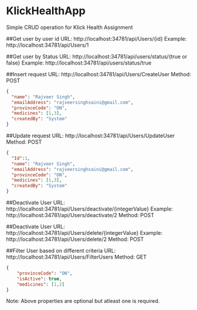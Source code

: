 # KlickHealthApp
 Simple CRUD operation for Klick Health Assignment




##Get user by user id
URL: http://localhost:34781/api/Users/{id}
Example: http://localhost:34781/api/Users/1


##Get user by Status
URL: http://localhost:34781/api/users/status/{true or false}
Example: http://localhost:34781/api/users/status/true

##Insert request
URL: http://localhost:34781/api/Users/CreateUser
Method: POST
```json
{  
  "name": "Rajveer Singh",
  "emailAddress": "rajveersinghsaini@gmail.com",
  "provinceCode": "ON",
  "medicines": [1,3],
  "createdBy": "System"
}
```
##Update request
URL: http://localhost:34781/api/Users/UpdateUser
Method: POST
```json
{
  "Id":1,
  "name": "Rajveer Singh",
  "emailAddress": "rajveersinghsaini@gmail.com",
  "provinceCode": "ON",
  "medicines": [1,3],
  "createdBy": "System"
}
```
##Deactivate User
URL: http://localhost:34781/api/Users/deactivate/{integerValue}
Example: http://localhost:34781/api/Users/deactivate/2
Method: POST

##Deactivate User
URL: http://localhost:34781/api/Users/delete/{integerValue}
Example: http://localhost:34781/api/Users/delete/2
Method: POST

##Filter User based on different criteria
URL: http://localhost:34781/api/Users/FilterUsers
Method: GET
```json
{       
	"provinceCode": "ON",       
	"isActive": true,
	"medicines": [1,2]
}
```
Note: Above properties are optional but atleast one is required.